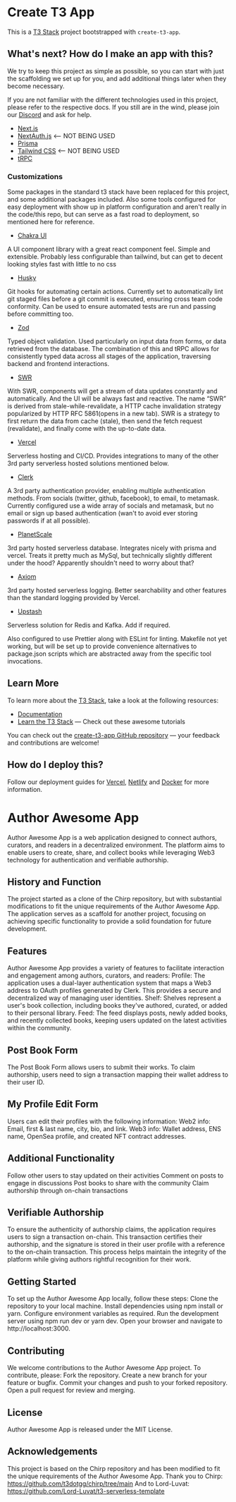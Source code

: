 # Create T3 App

This is a [T3 Stack](https://create.t3.gg/) project bootstrapped with `create-t3-app`.

## What's next? How do I make an app with this?

We try to keep this project as simple as possible, so you can start with just the scaffolding we set up for you, and add additional things later when they become necessary.

If you are not familiar with the different technologies used in this project, please refer to the respective docs. If you still are in the wind, please join our [Discord](https://t3.gg/discord) and ask for help.

- [Next.js](https://nextjs.org)
- [NextAuth.js](https://next-auth.js.org) <-- NOT BEING USED
- [Prisma](https://prisma.io)
- [Tailwind CSS](https://tailwindcss.com) <-- NOT BEING USED
- [tRPC](https://trpc.io)

### Customizations

Some packages in the standard t3 stack have been replaced for this project, and some additional packages included. Also some tools configured for easy deployment with show up in platform configuration and aren't really in the code/this repo, but can serve as a fast road to deployment, so mentioned here for reference.

- [Chakra UI](https://chakra-ui.com/)

A UI component library with a great react component feel. Simple and extensible. Probably less configurable than tailwind, but can get to decent looking styles fast with little to no css

- [Husky](https://typicode.github.io/husky/#/)

Git hooks for automating certain actions. Currently set to automatically lint git staged files before a git commit is executed, ensuring cross team code conformity. Can be used to ensure automated tests are run and passing before committing too.

- [Zod](https://zod.dev)

Typed object validation. Used particularly on input data from forms, or data retrieved from the database. The combination of this and tRPC allows for consistently typed data across all stages of the application, traversing backend and frontend interactions.

- [SWR](https://swr.vercel.app)

With SWR, components will get a stream of data updates constantly and automatically. And the UI will be always fast and reactive. The name “SWR” is derived from stale-while-revalidate, a HTTP cache invalidation strategy popularized by HTTP RFC 5861(opens in a new tab). SWR is a strategy to first return the data from cache (stale), then send the fetch request (revalidate), and finally come with the up-to-date data.

- [Vercel](https://vercel.com)

Serverless hosting and CI/CD. Provides integrations to many of the other 3rd party serverless hosted solutions mentioned below.

- [Clerk](https://clerk.dev)

A 3rd party authentication provider, enabling multiple authentication methods. From socials (twitter, github, facebook), to email, to metamask. Currently configured use a wide array of socials and metamask, but no email or sign up based authentication (wan't to avoid ever storing passwords if at all possible).

- [PlanetScale](https://planetscale.com/)

3rd party hosted serverless database. Integrates nicely with prisma and vercel. Treats it pretty much as MySql, but technically slightly different under the hood? Apparently shouldn't need to worry about that?

- [Axiom](https://axiom.co/)

3rd party hosted serverless logging. Better searchability and other features than the standard logging provided by Vercel.

- [Upstash](https://upstash.com/)

Serverless solution for Redis and Kafka. Add if required.

Also configured to use Prettier along with ESLint for linting. Makefile not yet working, but will be set up to provide convenience alternatives to package.json scripts which are abstracted away from the specific tool invocations.

## Learn More

To learn more about the [T3 Stack](https://create.t3.gg/), take a look at the following resources:

- [Documentation](https://create.t3.gg/)
- [Learn the T3 Stack](https://create.t3.gg/en/faq#what-learning-resources-are-currently-available) — Check out these awesome tutorials

You can check out the [create-t3-app GitHub repository](https://github.com/t3-oss/create-t3-app) — your feedback and contributions are welcome!

## How do I deploy this?

Follow our deployment guides for [Vercel](https://create.t3.gg/en/deployment/vercel), [Netlify](https://create.t3.gg/en/deployment/netlify) and [Docker](https://create.t3.gg/en/deployment/docker) for more information.

# Author Awesome App

Author Awesome App is a web application designed to connect authors, curators, and readers in a decentralized environment. The platform aims to enable users to create, share, and collect books while leveraging Web3 technology for authentication and verifiable authorship.

## History and Function

The project started as a clone of the Chirp repository, but with substantial modifications to fit the unique requirements of the Author Awesome App. The application serves as a scaffold for another project, focusing on achieving specific functionality to provide a solid foundation for future development.

## Features

Author Awesome App provides a variety of features to facilitate interaction and engagement among authors, curators, and readers:
Profile: The application uses a dual-layer authentication system that maps a Web3 address to OAuth profiles generated by Clerk. This provides a secure and decentralized way of managing user identities.
Shelf: Shelves represent a user's book collection, including books they've authored, curated, or added to their personal library.
Feed: The feed displays posts, newly added books, and recently collected books, keeping users updated on the latest activities within the community.

## Post Book Form

The Post Book Form allows users to submit their works. To claim authorship, users need to sign a transaction mapping their wallet address to their user ID.

## My Profile Edit Form

Users can edit their profiles with the following information:
Web2 info: Email, first & last name, city, bio, and link.
Web3 info: Wallet address, ENS name, OpenSea profile, and created NFT contract addresses.

## Additional Functionality

Follow other users to stay updated on their activities
Comment on posts to engage in discussions
Post books to share with the community
Claim authorship through on-chain transactions

## Verifiable Authorship

To ensure the authenticity of authorship claims, the application requires users to sign a transaction on-chain. This transaction certifies their authorship, and the signature is stored in their user profile with a reference to the on-chain transaction. This process helps maintain the integrity of the platform while giving authors rightful recognition for their work.

## Getting Started

To set up the Author Awesome App locally, follow these steps:
Clone the repository to your local machine.
Install dependencies using npm install or yarn.
Configure environment variables as required.
Run the development server using npm run dev or yarn dev.
Open your browser and navigate to http://localhost:3000.

## Contributing

We welcome contributions to the Author Awesome App project. To contribute, please:
Fork the repository.
Create a new branch for your feature or bugfix.
Commit your changes and push to your forked repository.
Open a pull request for review and merging.

## License

Author Awesome App is released under the MIT License.

## Acknowledgements

This project is based on the Chirp repository and has been modified to fit the unique requirements of the Author Awesome App.
Thank you to Chirp: https://github.com/t3dotgg/chirp/tree/main
And to Lord-Luvat: https://github.com/Lord-Luvat/t3-serverless-template
